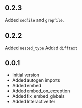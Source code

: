 0.2.3
-----
Added `sedfile` and `grepfile`.


0.2.2
-----
Added `nested_type`
Added `difftext`


0.0.1
-----
* Initial version
* Added autogen imports
* Added embed
* Added embed_on_exception
* Added fix_embed_globals
* Added InteractiveIter
